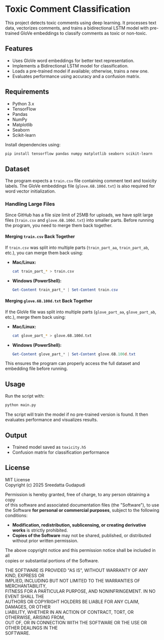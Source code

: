 # Toxic Comment Classification

This project detects toxic comments using deep learning. It processes text data, vectorizes comments, and trains a bidirectional LSTM model with pre-trained GloVe embeddings to classify comments as toxic or non-toxic.

## Features
- Uses GloVe word embeddings for better text representation.
- Implements a Bidirectional LSTM model for classification.
- Loads a pre-trained model if available; otherwise, trains a new one.
- Evaluates performance using accuracy and a confusion matrix.

## Requirements
- Python 3.x
- TensorFlow
- Pandas
- NumPy
- Matplotlib
- Seaborn
- Scikit-learn

Install dependencies using:
```sh
pip install tensorflow pandas numpy matplotlib seaborn scikit-learn
```

## Dataset
The program expects a `train.csv` file containing comment text and toxicity labels. The GloVe embeddings file (`glove.6B.100d.txt`) is also required for word vector initialization.

### **Handling Large Files**
Since GitHub has a file size limit of 25MB for uploads, we have split large files (`train.csv` and `glove.6B.100d.txt`) into smaller parts. Before running the program, you need to merge them back together.

#### **Merging `train.csv` Back Together**
If `train.csv` was split into multiple parts (`train_part_aa`, `train_part_ab`, etc.), you can merge them back using:
- **Mac/Linux:**
  ```sh
  cat train_part_* > train.csv
  ```
- **Windows (PowerShell):**
  ```powershell
  Get-Content train_part_* | Set-Content train.csv
  ```

#### **Merging `glove.6B.100d.txt` Back Together**
If the GloVe file was split into multiple parts (`glove_part_aa`, `glove_part_ab`, etc.), merge them back using:
- **Mac/Linux:**
  ```sh
  cat glove_part_* > glove.6B.100d.txt
  ```
- **Windows (PowerShell):**
  ```powershell
  Get-Content glove_part_* | Set-Content glove.6B.100d.txt
  ```

This ensures the program can properly access the full dataset and embedding file before running.

## Usage
Run the script with:
```sh
python main.py
```
The script will train the model if no pre-trained version is found. It then evaluates performance and visualizes results.

## Output
- Trained model saved as `toxicity.h5`
- Confusion matrix for classification performance

## License
MIT License  
Copyright (c) 2025 Sreedatta Gudapudi  

Permission is hereby granted, free of charge, to any person obtaining a copy  
of this software and associated documentation files (the "Software"), to use  
the Software **for personal or commercial purposes**, subject to the following conditions:  

- **Modification, redistribution, sublicensing, or creating derivative works** is strictly prohibited.  
- **Copies of the Software** may not be shared, published, or distributed without prior written permission.  

The above copyright notice and this permission notice shall be included in all  
copies or substantial portions of the Software.  

THE SOFTWARE IS PROVIDED "AS IS", WITHOUT WARRANTY OF ANY KIND, EXPRESS OR  
IMPLIED, INCLUDING BUT NOT LIMITED TO THE WARRANTIES OF MERCHANTABILITY,  
FITNESS FOR A PARTICULAR PURPOSE, AND NONINFRINGEMENT. IN NO EVENT SHALL THE  
AUTHORS OR COPYRIGHT HOLDERS BE LIABLE FOR ANY CLAIM, DAMAGES, OR OTHER  
LIABILITY, WHETHER IN AN ACTION OF CONTRACT, TORT, OR OTHERWISE, ARISING FROM,  
OUT OF, OR IN CONNECTION WITH THE SOFTWARE OR THE USE OR OTHER DEALINGS IN THE  
SOFTWARE.
